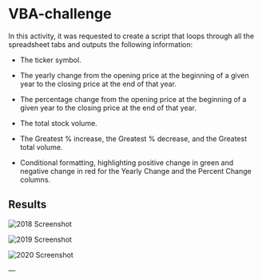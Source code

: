 # VBA-challenge

In this activity, it was requested to create a script that loops through all the spreadsheet tabs and outputs the following information:

* The ticker symbol.

* The yearly change from the opening price at the beginning of a given year to the closing price at the end of that year.

* The percentage change from the opening price at the beginning of a given year to the closing price at the end of that year.

* The total stock volume.

* The Greatest % increase, the Greatest % decrease, and the Greatest total volume.

* Conditional formatting, highlighting positive change in green and negative change in red for the Yearly Change and the Percent Change columns. 


## Results

![2018 Screenshot](https://raw.githubusercontent.com/githubemail5326/VBA-challenge/main/2018%20Screenshot.PNG)

![2019 Screenshot](https://github.com/githubemail5326/VBA-challenge/blob/main/2019%20Screenshot.PNG)

![2020 Screenshot](https://github.com/githubemail5326/VBA-challenge/blob/main/2020%20Screenshot.PNG)

—


